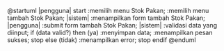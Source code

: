 @startuml
|pengguna|
start
:memilih menu Stok Pakan;
:memilih menu tambah Stok Pakan;
|sistem|
:menampilkan form tambah Stok Pakan;
|pengguna|
:submit form tambah Stok Pakan;
|sistem|
:validasi data yang diinput;
if (data valid?) then (ya)
:menyimpan data;
:menampilkan pesan sukses;
stop
else (tidak)
:menampilkan error;
stop
endif
@enduml